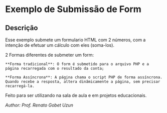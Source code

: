 # Exemplo de Submissão de Form 

## Descrição

Esse exemplo submete um formulario HTML com 2 números, com a intenção de efetuar um cálculo com eles (soma-los). 

2 Formas diferentes de submeter um form:

    **Forma tradicional**: O form é submetido para o arquivo PHP e a página recarregada com o resultado da conta;

    **Forma Assíncrona**: A página chama o script PHP de forma assíncrona. Quando recebe a resposta, altera dinâmicamente a página, sem precisar recarregá-la.

Feito para ser utilizando na sala de aula e em projetos educacionais.

*Author: Prof. Renato Gobet Uzun*


